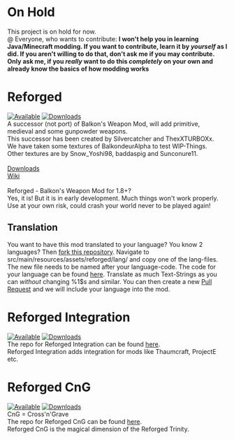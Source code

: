# On Hold

This project is on hold for now.<br>
@ Everyone, who wants to contribute: **I won't help you in learning Java/Minecraft modding. If you want to contribute,
learn it by _yourself_ as I did. If you aren't willing to do that, don't ask me if you may contribute. Only ask me, if
you _really_ want to do this _completely_ on your own and already know the basics of how modding works**

# Reforged

[![Available](http://cf.way2muchnoise.eu/versions/241392.svg)](https://www.curseforge.com/minecraft/mc-mods/reforged) [![Downloads](http://cf.way2muchnoise.eu/full_241392_downloads.svg)](https://www.curseforge.com/minecraft/mc-mods/reforged)<br>
A successor (not port) of Balkon's Weapon Mod, will add primitive, medieval and some gunpowder weapons. <br>
This successor has been created by Silvercatcher and ThexXTURBOXx. <br>
We have taken some textures of BalkondeurAlpha to test WIP-Things. <br>
Other textures are by Snow_Yoshi98, baddaspig and Sunconure11. <br>
<br>
[Downloads](https://github.com/ThexXTURBOXx/Reforged/releases) <br>
[Wiki](https://github.com/ThexXTURBOXx/Reforged/wiki) <br>
<br>
Reforged - Balkon's Weapon Mod for 1.8+? <br>
Yes, it is! But it is in early development. Much things won't work properly. Use at your own risk, could crash your
world never to be played again! <br>

## Translation

You want to have this mod translated to your language? You know 2 languages?
Then [fork this repository](https://github.com/ThexXTURBOXx/Reforged/fork). Navigate to
src/main/resources/assets/reforged/lang/ and copy one of the lang-files. The new file needs to be named after your
language-code. The code for your language can be found [here](https://minecraft.fandom.com/wiki/Language#Languages).
Translate as much Text-Strings as you can *without* changing %1$s and similar. You can then create a
new [Pull Request](https://github.com/ThexXTURBOXx/Reforged/compare) and we will include your language into the
mod. <br>

# Reforged Integration

[![Available](http://cf.way2muchnoise.eu/versions/242591.svg)](https://www.curseforge.com/minecraft/mc-mods/reforged-integration) [![Downloads](http://cf.way2muchnoise.eu/full_242591_downloads.svg)](https://www.curseforge.com/minecraft/mc-mods/reforged-integration)<br>
The repo for Reforged Integration can be found [here](https://github.com/ThexXTURBOXx/Reforged-Integration).<br>
Reforged Integration adds integration for mods like Thaumcraft, ProjectE etc.<br>

# Reforged CnG

[![Available](http://cf.way2muchnoise.eu/versions/242648.svg)](https://www.curseforge.com/minecraft/mc-mods/reforged-cross-grave) [![Downloads](http://cf.way2muchnoise.eu/full_242648_downloads.svg)](https://www.curseforge.com/minecraft/mc-mods/reforged-cross-grave)<br>
CnG = Cross'n'Grave<br>
The repo for Reforged CnG can be found [here](https://github.com/TheOnlySilverClaw/Reforged---Cross-and-Grave).<br>
Reforged CnG is the magical dimension of the Reforged Trinity.
